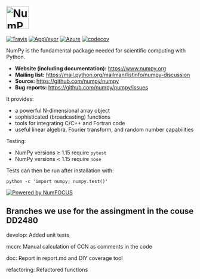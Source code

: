 # <img alt="NumPy" src="https://cdn.rawgit.com/numpy/numpy/master/branding/icons/numpylogo.svg" height="60">

[![Travis](https://img.shields.io/travis/numpy/numpy/master.svg?label=Travis%20CI)](
    https://travis-ci.org/numpy/numpy)
[![AppVeyor](https://img.shields.io/appveyor/ci/charris/numpy/master.svg?label=AppVeyor)](
    https://ci.appveyor.com/project/charris/numpy)
[![Azure](https://dev.azure.com/numpy/numpy/_apis/build/status/azure-pipeline%20numpy.numpy)](
    https://dev.azure.com/numpy/numpy/_build/latest?definitionId=5)
[![codecov](https://codecov.io/gh/numpy/numpy/branch/master/graph/badge.svg)](
    https://codecov.io/gh/numpy/numpy)

NumPy is the fundamental package needed for scientific computing with Python.

- **Website (including documentation):** https://www.numpy.org
- **Mailing list:** https://mail.python.org/mailman/listinfo/numpy-discussion
- **Source:** https://github.com/numpy/numpy
- **Bug reports:** https://github.com/numpy/numpy/issues

It provides:

- a powerful N-dimensional array object
- sophisticated (broadcasting) functions
- tools for integrating C/C++ and Fortran code
- useful linear algebra, Fourier transform, and random number capabilities

Testing:

- NumPy versions &ge; 1.15 require `pytest`
- NumPy versions &lt; 1.15 require `nose`

Tests can then be run after installation with:

    python -c 'import numpy; numpy.test()'

[![Powered by NumFOCUS](https://img.shields.io/badge/powered%20by-NumFOCUS-orange.svg?style=flat&colorA=E1523D&colorB=007D8A)](https://numfocus.org)

## Branches we use for the assingment in the couse DD2480
develop: Added unit tests

mccn: Manual calculation of CCN as comments in the code

doc: Report in report.md and DIY coverage tool

refactoring: Refactored functions
